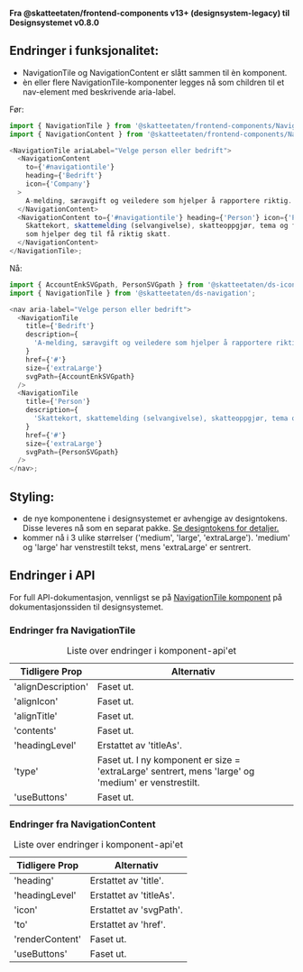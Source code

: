 **Fra @skatteetaten/frontend-components v13+ (designsystem-legacy) til Designsystemet v0.8.0**

## Endringer i funksjonalitet:

- NavigationTile og NavigationContent er slått sammen til èn komponent.
- èn eller flere NavigationTile-komponenter legges nå som children til et nav-element med beskrivende aria-label.

Før:

```javascript static
import { NavigationTile } from '@skatteetaten/frontend-components/NavigationTile';
import { NavigationContent } from '@skatteetaten/frontend-components/NavigationTile/NavigationContent';

<NavigationTile ariaLabel="Velge person eller bedrift">
  <NavigationContent
    to={'#navigationtile'}
    heading={'Bedrift'}
    icon={'Company'}
  >
    A-melding, særavgift og veiledere som hjelper å rapportere riktig.
  </NavigationContent>
  <NavigationContent to={'#navigationtile'} heading={'Person'} icon={'Person'}>
    Skattekort, skattemelding (selvangivelse), skatteoppgjør, tema og fradrag
    som hjelper deg til få riktig skatt.
  </NavigationContent>
</NavigationTile>;
```

Nå:

```js static
import { AccountEnkSVGpath, PersonSVGpath } from '@skatteetaten/ds-icons';
import { NavigationTile } from '@skatteetaten/ds-navigation';

<nav aria-label="Velge person eller bedrift">
  <NavigationTile
    title={'Bedrift'}
    description={
      'A-melding, særavgift og veiledere som hjelper å rapportere riktig.'
    }
    href={'#'}
    size={'extraLarge'}
    svgPath={AccountEnkSVGpath}
  />
  <NavigationTile
    title={'Person'}
    description={
      'Skattekort, skattemelding (selvangivelse), skatteoppgjør, tema og fradrag som hjelper deg til få riktig skatt.'
    }
    href={'#'}
    size={'extraLarge'}
    svgPath={PersonSVGpath}
  />
</nav>;
```

## Styling:

- de nye komponentene i designsystemet er avhengige av designtokens. Disse leveres nå som en separat pakke. <a class="brodtekst-link" href="#section-designtokens-deprecated">Se designtokens for detaljer.</a>
- kommer nå i 3 ulike størrelser ('medium', 'large', 'extraLarge'). 'medium' og 'large' har venstrestilt tekst, mens 'extraLarge' er sentrert.

## Endringer i API

For full API-dokumentasjon, vennligst se på <a class="brodtekst-link" href="https://www.skatteetaten.no/stilogtone/designsystemet/komponenter/navigationtile/">NavigationTile komponent</a> på dokumentasjonssiden til designsystemet.

### Endringer fra NavigationTile

<div class="migration-tabell">
<table>
<caption>Liste over endringer i komponent-api'et</caption>
<thead><tr><th>Tidligere Prop</th><th>Alternativ</th></tr></thead>
<tbody>
<tr>
<td>'alignDescription'</td>
<td>
Faset ut.
</td>
</tr>
<tr>
<td>'alignIcon'</td>
<td>
Faset ut.
</td>
</tr>
<tr>
<td>'alignTitle'</td>
<td>
Faset ut.
</td>
</tr>
<tr>
<td>'contents'</td>
<td>
Faset ut.  
</td>
</tr>
<tr>
<td>'headingLevel'</td>
<td>
Erstattet av 'titleAs'.
</td>
</tr>
<tr>
<td>'type'</td>
<td>
Faset ut. I ny komponent er size = 'extraLarge' sentrert, mens 'large' og 'medium' er venstrestilt.
</td>
</tr>
<tr>
<td>'useButtons'</td>
<td>
Faset ut.
</td>
</tr>
</tbody>
</table>
</div>

### Endringer fra NavigationContent

<div class="migration-tabell">
<table>
<caption>Liste over endringer i komponent-api'et</caption>
<thead><tr><th>Tidligere Prop</th><th>Alternativ</th></tr></thead>
<tbody>
<tr>
<td>'heading'</td>
<td>
Erstattet av 'title'.
</td>
</tr>
<tr>
<td>'headingLevel'</td>
<td>
Erstattet av 'titleAs'.
</td>
</tr>
<tr>

<td>'icon'</td>
<td>
Erstattet av 'svgPath'. 
</td>
</tr>
<tr>
<td>'to'</td>
<td>
Erstattet av 'href'.
</td>
</tr>
<tr>
<td>'renderContent'</td>
<td>
Faset ut.  
</td>
</tr>
<tr>
<td>'useButtons'</td>
<td>
Faset ut.
</td>
</tr>
</tbody>
</table>
</div>
